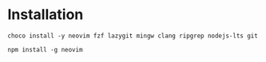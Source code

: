 # Installation

```
choco install -y neovim fzf lazygit mingw clang ripgrep nodejs-lts git
```

```
npm install -g neovim
```
